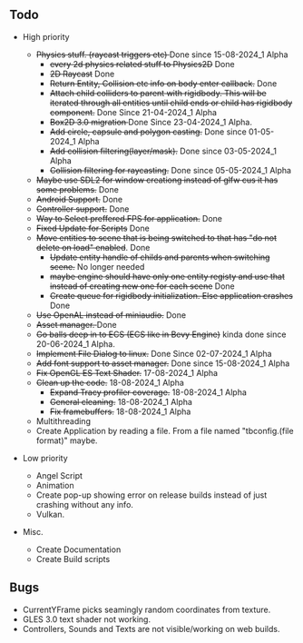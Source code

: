 Todo
----

- High priority
    - <s>Physics stuff. (raycast triggers etc) </s> Done since 15-08-2024_1 Alpha  
        - <s>every 2d physics related stuff to Physics2D</s> Done
        - <s>2D Raycast</s> Done
        - <s>Return Entity, Collision etc info on body enter callback.</s> Done
        - <s>Attach child colliders to parent with rigidbody. 
          This will be iterated through all entities until child ends or child has rigidbody component.</s> Done Since 21-04-2024_1 Alpha
        - <s>Box2D 3.0 migration </s> Done Since 23-04-2024_1 Alpha.
        - <s>Add circle, capsule and polygon casting.</s> Done since 01-05-2024_1 Alpha
        - <s>Add collision filtering(layer/mask).</s> Done since 03-05-2024_1 Alpha
        - <s>Collision filtering for raycasting.</s> Done since 05-05-2024_1 Alpha
    - <s>Maybe use SDL2 for window creationg instead of glfw cus it has some problems.</s> Done
    - <s>Android Support.</s> Done
    - <s>Controller support.</s> Done
    - <s>Way to Select preffered FPS for application.</s> Done
    - <s>Fixed Update for Scripts</s> Done
    - <s>Move entities to scene that is being switched to that has "do not delete on load" enabled</s>. Done
        - <s>Update entity handle of childs and parents when switching scene.</s> No longer needed
        - <s>maybe engine should have only one entity registy and use that instead of creating new one for each scene</s> Done
        - <s>Create queue for rigidbody initialization. Else application crashes</s> Done
    - <s>Use OpenAL instead of miniaudio.</s> Done
    - <s>Asset manager. </s> Done
    - <s>Go balls deep in to ECS (ECS like in Bevy Engine)</s> kinda done since 20-06-2024_1 Alpha. 
    - <s>Implement File Dialog to linux.</s> Done Since 02-07-2024_1 Alpha
    - <s>Add font support to asset manager.</s> Done since 15-08-2024_1 Alpha 
    - <s>Fix OpenGL ES Text Shader.</s>  17-08-2024_1 Alpha
    - <s>Clean up the code.</s> 18-08-2024_1 Alpha
        - <s>Expand Tracy profiler coverage.</s> 18-08-2024_1 Alpha
        - <s>General cleaning.</s> 18-08-2024_1 Alpha
        - <s>Fix framebuffers.</s> 18-08-2024_1 Alpha
    - Multithreading
    - Create Application by reading a file. From a file named "tbconfig.(file format)" maybe.


- Low priority
    - Angel Script
    - Animation
    - Create pop-up showing error on release builds instead of just crashing without any info. 
    - Vulkan.

- Misc.
    - Create Documentation
    - Create Build scripts

Bugs
----
- CurrentYFrame picks seamingly random coordinates from texture.
- GLES 3.0 text shader not working.
- Controllers, Sounds and Texts are not visible/working on web builds.
